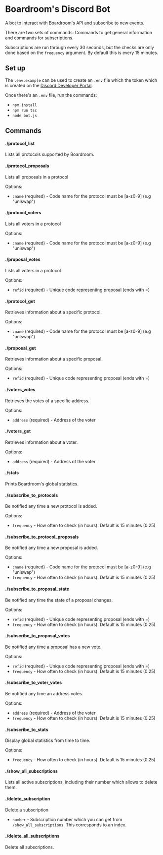 # Boardroom's Discord Bot

A bot to interact with Boardroom's API and subscribe to new events.

There are two sets of commands: Commands to get general information and commands for subscriptions.

Subscriptions are run through every 30 seconds, but the checks are only done based on the `frequency` argument. By default this is every 15 minutes.

## Set up

The `.env.example` can be used to create an `.env` file which the token which is created on the [Discord Developer Portal](https://discord.com/developers/applications).

Once there's an `.env` file, run the commands:
- `npm install`
- `npm run tsc`
- `node bot.js`

## Commands

#### ./protocol_list
Lists all protocols supported by Boardroom.

#### ./protocol_proposals
Lists all proposals in a protocol

Options:
* `cname` (required) - Code name for the protocol must be [a-z0-9] (e.g "uniswap")

#### ./protocol_voters
Lists all voters in a protocol

Options:
* `cname` (required) - Code name for the protocol must be [a-z0-9] (e.g "uniswap")

#### ./proposal_votes
Lists all voters in a protocol

Options:
* `refid` (required) - Unique code representing proposal (ends with =)

#### ./protocol_get
Retrieves information about a specific protocol.

Options:
* `cname` (required) - Code name for the protocol must be [a-z0-9] (e.g "uniswap")

#### ./proposal_get
Retrieves information about a specific proposal.

Options:
* `refid` (required) - Unique code representing proposal (ends with =)

#### ./voters_votes
Retrieves the votes of a specific address.

Options:
* `address` (required) - Address of the voter

#### ./voters_get
Retrieves information about a voter.

Options:
* `address` (required) - Address of the voter

#### ./stats
Prints Boardroom's global statistics.

#### ./subscribe_to_protocols
Be notified any time a new protocol is added.

Options:
* `frequency` - How often to check (in hours). Default is 15 minutes (0.25)

#### ./subscribe_to_protocol_proposals
Be notified any time a new proposal is added.

Options:
* `cname` (required) - Code name for the protocol must be [a-z0-9] (e.g "uniswap")
* `frequency` - How often to check (in hours). Default is 15 minutes (0.25)

#### ./subscribe_to_proposal_state
Be notified any time the state of a proposal changes.

Options:
* `refid` (required) - Unique code representing proposal (ends with =)
* `frequency` - How often to check (in hours). Default is 15 minutes (0.25)

#### ./subscribe_to_proposal_votes
Be notified any time a proposal has a new vote.

Options:
* `refid` (required) - Unique code representing proposal (ends with =)
* `frequency` - How often to check (in hours). Default is 15 minutes (0.25)

#### ./subscribe_to_voter_votes
Be notified any time an address votes.

Options:
* `address` (required) - Address of the voter
* `frequency` - How often to check (in hours). Default is 15 minutes (0.25)

#### ./subscribe_to_stats
Display global statistics from time to time.

Options:
* `frequency` - How often to check (in hours). Default is 15 minutes (0.25)

#### ./show_all_subscriptions
Lists all active subscriptions, including their number which allows to delete them.

#### ./delete_subscription
Delete a subscription

* `number` - Subscription number which you can get from `/show_all_subscriptions`. This corresponds to an index.

#### ./delete_all_subscriptions
Delete all subscriptions.
